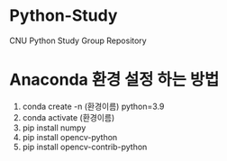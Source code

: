 # Python-Study
CNU Python Study Group Repository


# Anaconda 환경 설정 하는 방법
1. conda create -n (환경이름) python=3.9
2. conda activate (환경이름)
3. pip install numpy
4. pip install opencv-python
5. pip install opencv-contrib-python

